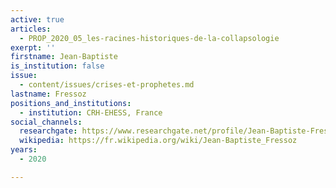 ```yaml
---
active: true
articles:
  - PROP_2020_05_les-racines-historiques-de-la-collapsologie
exerpt: ''
firstname: Jean-Baptiste
is_institution: false
issue:
  - content/issues/crises-et-prophetes.md
lastname: Fressoz
positions_and_institutions:
  - institution: CRH-EHESS, France
social_channels:
  researchgate: https://www.researchgate.net/profile/Jean-Baptiste-Fressoz
  wikipedia: https://fr.wikipedia.org/wiki/Jean-Baptiste_Fressoz
years:
  - 2020

---
```

